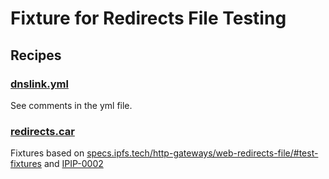 # Fixture for Redirects File Testing

## Recipes

### [dnslink.yml](./dnslink.yml)

See comments in the yml file.


### [redirects.car](./redirects.car)

Fixtures based on [specs.ipfs.tech/http-gateways/web-redirects-file/#test-fixtures](https://specs.ipfs.tech/http-gateways/web-redirects-file/#test-fixtures) and [IPIP-0002](https://specs.ipfs.tech/ipips/ipip-0002/)